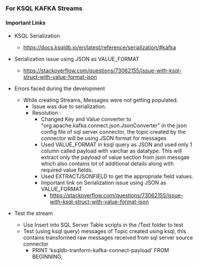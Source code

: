 ### For KSQL KAFKA Streams

#### Important Links
- KSQL Serialization 
	- https://docs.ksqldb.io/en/latest/reference/serialization/#kafka
		
- Serialization issue using JSON as VALUE_FORMAT
	- https://stackoverflow.com/questions/73062155/issue-with-ksql-struct-with-value-format-json


- Errors faced during the development
	- While creating Streams, Messages were not getting populated.
		- Issue was due to serialization.
		- Resolution :
			- Changed Key and Value converter to "org.apache.kafka.connect.json.JsonConverter" in the json config file of sql server connector, the topic created by the 	connector will be using JSON format for messages
			- Used VALUE_FORMAT in ksql query as JSON and used only 1 column called payload with varchar as datatype. This will extract only the payload of value section from json messgae which also contains lot of additional details along with required value fields.
			- Used EXTRACTJSONFIELD to get the appropriate field values.
			- Important link on Serialization issue using JSON as VALUE_FORMAT
				- https://stackoverflow.com/questions/73062155/issue-with-ksql-struct-with-value-format-json


- Test the stream 
	- Use Insert into SQL Server Table scripts in the /Test folder to test 
    - Test (using ksql query) messages of Topic created using ksql, this contains transformed raw messages received from sql server source connector
		- PRINT 'ksqldb-tranform-kafka-connect-payload' FROM BEGINNING;